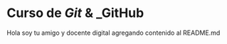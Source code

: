 # Curso de _Git_ & _GitHub

 Hola soy tu amigo y docente digital
 agregando contenido al README.md

 